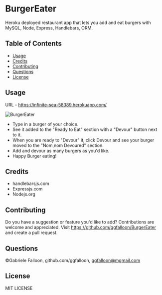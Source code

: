 # BurgerEater
Heroku deployed restaurant app that lets you add and eat burgers with MySQL, Node, Express, Handlebars, ORM.

## Table of Contents

* [Usage](#usage)
* [Credits](#credits)
* [Contributing](#contributing)
* [Questions](#questions)
* [License](#license)

## Usage

URL - https://infinite-sea-58389.herokuapp.com/

![BurgerEater](https://user-images.githubusercontent.com/71281652/105896013-e5a1e100-5fdb-11eb-928a-cc23bd48ac36.png)

* Type in a burger of your choice.
* See it added to the "Ready to Eat" section with a "Devour" button next to it.
* When you are ready to "Devour" it, click Devour and see your burger moved to the "Nom,nom Devoured" section.
* Add and devour as many burgers as you'd like. 
* Happy Burger eating!

## Credits

* handlebarsjs.com
* Expressjs.com
* Nodejs.org

## Contributing

Do you have a suggestion or feature you'd like to add? Contributions are welcome and appreciated. 
Visit https://github.com/ggfalloon/BurgerEater and create a pull request.

## Questions

&copy;Gabriele Falloon, github.com/ggfalloon, ggfalloon@mgmail.com

## License

MIT LICENSE
